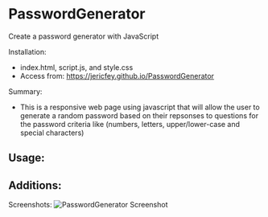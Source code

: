 # PasswordGenerator
Create a password generator with JavaScript

Installation: 
 - index.html, script.js, and style.css
 - Access from: https://jericfey.github.io/PasswordGenerator

 Summary: 
 - This is a responsive web page using javascript that will allow the user to generate a random password based on their repsonses to questions for the password criteria like (numbers, letters, upper/lower-case and special characters)

 Usage: 
 - 

 Additions: 
 - 

 Screenshots: 
 ![PasswordGenerator Screenshot](./images/Website_screenshot_PasswordGenerator.jpg)
